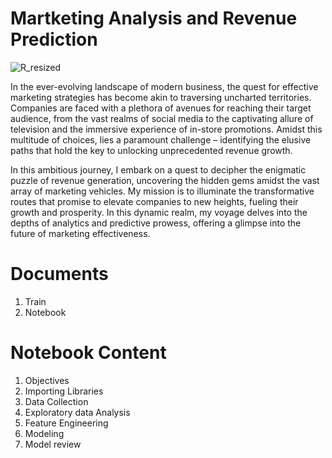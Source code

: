 # Martketing Analysis and Revenue Prediction

![R_resized](https://github.com/Tshifhumulo10/Consumer_Complaints_NLP/assets/115041717/3f5ce8de-55d9-4988-861b-48c56df02c24) 

In the ever-evolving landscape of modern business, the quest for effective marketing strategies has become akin to traversing uncharted territories. Companies are faced with a plethora of avenues for reaching their target audience, from the vast realms of social media to the captivating allure of television and the immersive experience of in-store promotions. Amidst this multitude of choices, lies a paramount challenge – identifying the elusive paths that hold the key to unlocking unprecedented revenue growth.

In this ambitious journey, I embark on a quest to decipher the enigmatic puzzle of revenue generation, uncovering the hidden gems amidst the vast array of marketing vehicles. My mission is to illuminate the transformative routes that promise to elevate companies to new heights, fueling their growth and prosperity. In this dynamic realm, my voyage delves into the depths of analytics and predictive prowess, offering a glimpse into the future of marketing effectiveness.

# Documents 

1. Train
2. Notebook

# Notebook Content

1. Objectives
2. Importing Libraries
3. Data Collection
4. Exploratory data Analysis
5. Feature Engineering
6. Modeling
7. Model review
